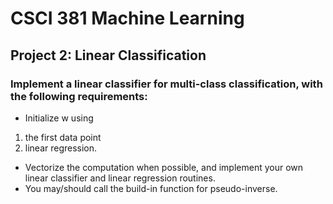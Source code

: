 # CSCI 381 Machine Learning
## Project 2: Linear Classification

### Implement a linear classifier for multi-class classification, with the following requirements:
* Initialize w using
1. the first data point
2. linear regression.
* Vectorize the computation when possible, and implement your own linear classifier
and linear regression routines.
* You may/should call the build-in function for pseudo-inverse.
